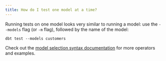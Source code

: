 ```yaml
---
title: How do I test one model at a time?
---
```


Running tests on one model looks very similar to running a model: use the `--models` flag (or `-m` flag), followed by the name of the model:
```
dbt test --models customers
```

Check out the [model selection syntax documentation](model-selection-syntax) for more operators and examples.
